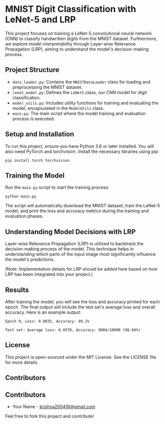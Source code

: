 # MNIST Digit Classification with LeNet-5 and LRP

This project focuses on training a LeNet-5 convolutional neural network (CNN) to classify handwritten digits from the MNIST dataset. Furthermore, we explore model interpretability through Layer-wise Relevance Propagation (LRP), aiming to understand the model's decision-making process.

## Project Structure

- `data_loader.py`: Contains the `MNISTDataLoader` class for loading and preprocessing the MNIST dataset.
- `lenet_model.py`: Defines the `LeNet5` class, our CNN model for digit classification.
- `model_utils.py`: Includes utility functions for training and evaluating the model, encapsulated in the `ModelUtils` class.
- `main.py`: The main script where the model training and evaluation process is executed.

## Setup and Installation

To run this project, ensure you have Python 3.6 or later installed. You will also need PyTorch and torchvision. Install the necessary libraries using pip:


```pip install torch torchvision```


## Training the Model

Run the `main.py` script to start the training process:

```python main.py```


The script will automatically download the MNIST dataset, train the LeNet-5 model, and print the loss and accuracy metrics during the training and evaluation phases.

## Understanding Model Decisions with LRP

Layer-wise Relevance Propagation (LRP) is utilized to backtrack the decision-making process of the model. This technique helps in understanding which parts of the input image most significantly influence the model's predictions.

(Note: Implementation details for LRP should be added here based on how LRP has been integrated into your project.)

## Results

After training the model, you will see the loss and accuracy printed for each epoch. The final output will include the test set's average loss and overall accuracy. Here is an example output:

```Epoch 9, Loss: 0.0035, Accuracy: 99.2%```

```Test set: Average loss: 0.0378, Accuracy: 9884/10000 (98.84%)```


## License

This project is open-sourced under the MIT License. See the LICENSE file for more details.

## Contributors

## Contributors

- Your Name - [krishna200416@gmail.com](mailto:krishna200416@gmail.com)


Feel free to fork this project and contribute!
